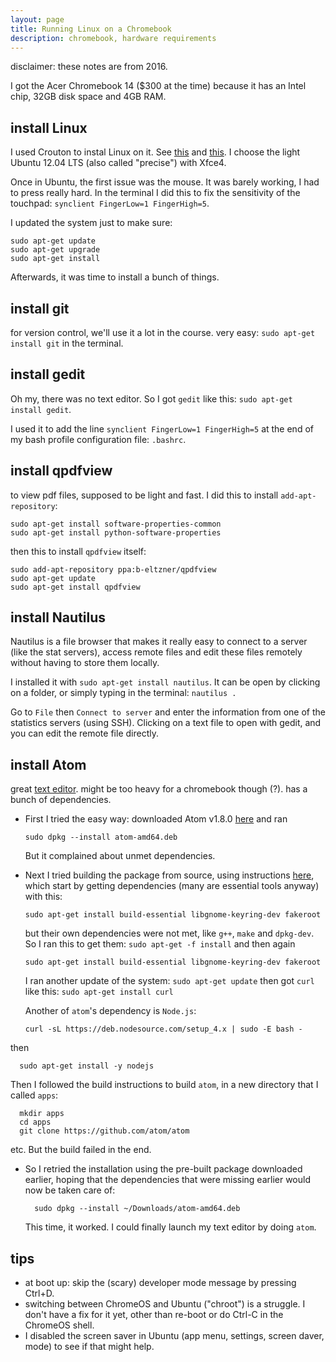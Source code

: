 ```yaml
---
layout: page
title: Running Linux on a Chromebook
description: chromebook, hardware requirements
---
```


disclaimer: these notes are from 2016.

I got the Acer Chromebook 14 ($300 at the time)
because it has an Intel chip, 32GB disk space and 4GB RAM.

install Linux
-------------
I used Crouton to instal Linux on it. See
[this](https://www.linux.com/learn/how-easily-install-ubuntu-chromebook-crouton)
and [this](https://github.com/dnschneid/crouton).
I choose the light Ubuntu 12.04 LTS (also called "precise") with Xfce4.

Once in Ubuntu, the first issue was the mouse. It was barely working, I had to press
really hard. In the terminal I did this to fix the sensitivity of the touchpad:
`synclient FingerLow=1 FingerHigh=5`.

I updated the system just to make sure:

    sudo apt-get update
    sudo apt-get upgrade
    sudo apt-get install

Afterwards, it was time to install a bunch of things.

<!--
Later, I downloaded the crouton extension and ran this in the chromeOS shell
to be able to use Ubuntu within ChromeOS's browser:
`sudo sh -e ~/Download/crouton -u -t xiwi`. To check what I had installed, I did
`sudo edit-chroot -al` (from the ChromeOS shell). To revert back to the `xorg`
method to handle windows instead of xiwi, I did
`sudo sh -e ~/Download/crouton -u -t x11`.
-->

install git
-----------
for version control, we'll use it a lot in the course.
very easy: `sudo apt-get install git` in the terminal.

install gedit
-------------
Oh my, there was no text editor. So I got `gedit` like this:
`sudo apt-get install gedit`.

I used it to add the line `synclient FingerLow=1 FingerHigh=5`
at the end of my bash profile configuration file: `.bashrc`.

install qpdfview
----------------
to view pdf files, supposed to be light and fast.
I did this to install `add-apt-repository`:

    sudo apt-get install software-properties-common
    sudo apt-get install python-software-properties

then this to install `qpdfview` itself:

    sudo add-apt-repository ppa:b-eltzner/qpdfview
    sudo apt-get update
    sudo apt-get install qpdfview

install Nautilus
----------------

Nautilus is a file browser that makes it really easy to connect to a server
(like the stat servers), access remote files and edit these files remotely without
having to store them locally.

I installed it with `sudo apt-get install nautilus`. It can be open by
clicking on a folder, or simply typing in the terminal: `nautilus .`

Go to `File` then `Connect to server` and enter the information from one
of the statistics servers (using SSH). Clicking on a text file to open
with gedit, and you can edit the remote file directly.


install Atom
------------
great [text editor](https://github.com/atom/atom).
might be too heavy for a chromebook though (?).
has a bunch of dependencies.

- First I tried the easy way: downloaded Atom v1.8.0
[here](https://github.com/atom/atom/releases/download/v1.8.0/atom-amd64.deb) and ran

      sudo dpkg --install atom-amd64.deb

  But it complained about unmet dependencies.

- Next I tried building the package from source, using instructions
[here](https://github.com/atom/atom/blob/master/docs/build-instructions/linux.md),
which start by getting dependencies (many are essential tools anyway) with this:

      sudo apt-get install build-essential libgnome-keyring-dev fakeroot

  but their own dependencies were not met, like `g++`, `make` and `dpkg-dev`.
So I ran this to get them: ```sudo apt-get -f install``` and then again

      sudo apt-get install build-essential libgnome-keyring-dev fakeroot 

  I ran another update of the system: ```sudo apt-get update``` then got `curl` like this:
```sudo apt-get install curl```

  Another of `atom`'s dependency is `Node.js`:

      curl -sL https://deb.nodesource.com/setup_4.x | sudo -E bash -

then

      sudo apt-get install -y nodejs

Then I followed the build instructions to build `atom`, in a new directory that I called
`apps`: 

      mkdir apps
      cd apps
      git clone https://github.com/atom/atom

  etc. But the build failed in the end.

- So I retried the installation using the pre-built package downloaded earlier,
hoping that the dependencies that were missing earlier would now be taken care of:

        sudo dpkg --install ~/Downloads/atom-amd64.deb

  This time, it worked. I could finally launch my text editor by doing `atom`.

tips
----
- at boot up: skip the (scary) developer mode message by pressing Ctrl+D.
- switching between ChromeOS and Ubuntu ("chroot") is a struggle.
  I don't have a fix for it yet, other than re-boot or do Ctrl-C in the ChromeOS shell.
- I disabled the screen saver in Ubuntu (app menu, settings, screen daver, mode) to see if
  that might help.
